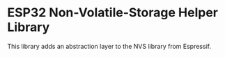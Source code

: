 # ESP32 Non-Volatile-Storage Helper Library
This library adds an abstraction layer to the NVS library from Espressif.